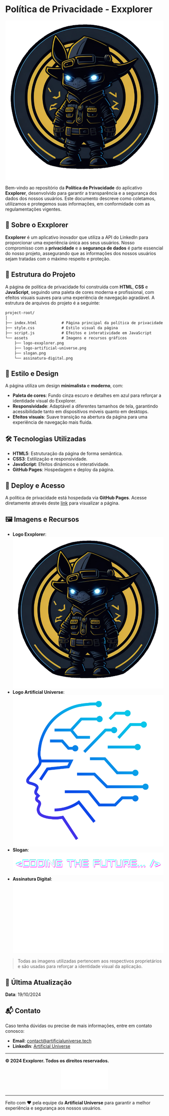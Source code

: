 # Política de Privacidade - Exxplorer

![Logo Exxplorer](assets/logo-exxplorer.png)

Bem-vindo ao repositório da **Política de Privacidade** do aplicativo **Exxplorer**, desenvolvido para garantir a transparência e a segurança dos dados dos nossos usuários. Este documento descreve como coletamos, utilizamos e protegemos suas informações, em conformidade com as regulamentações vigentes.

## 📝 Sobre o Exxplorer

**Exxplorer** é um aplicativo inovador que utiliza a API do LinkedIn para proporcionar uma experiência única aos seus usuários. Nosso compromisso com a **privacidade** e a **segurança de dados** é parte essencial do nosso projeto, assegurando que as informações dos nossos usuários sejam tratadas com o máximo respeito e proteção.

## 📂 Estrutura do Projeto

A página de política de privacidade foi construída com **HTML**, **CSS** e **JavaScript**, seguindo uma paleta de cores moderna e profissional, com efeitos visuais suaves para uma experiência de navegação agradável. A estrutura de arquivos do projeto é a seguinte:

```plaintext
project-root/
│
├── index.html           # Página principal da política de privacidade
├── style.css            # Estilo visual da página
├── script.js            # Efeitos e interatividade em JavaScript
└── assets               # Imagens e recursos gráficos
    ├── logo-exxplorer.png
    ├── logo-artificial-universe.png
    ├── slogan.png
    └── assinatura-digital.png
```

## 🎨 Estilo e Design

A página utiliza um design **minimalista** e **moderno**, com:
- **Paleta de cores**: Fundo cinza escuro e detalhes em azul para reforçar a identidade visual do Exxplorer.
- **Responsividade**: Adaptável a diferentes tamanhos de tela, garantindo acessibilidade tanto em dispositivos móveis quanto em desktops.
- **Efeitos visuais**: Suave transição na abertura da página para uma experiência de navegação mais fluida.

## 🛠️ Tecnologias Utilizadas

- **HTML5**: Estruturação da página de forma semântica.
- **CSS3**: Estilização e responsividade.
- **JavaScript**: Efeitos dinâmicos e interatividade.
- **GitHub Pages**: Hospedagem e deploy da página.

## 🚀 Deploy e Acesso

A política de privacidade está hospedada via **GitHub Pages**. Acesse diretamente através deste [link](https://your-github-pages-link.com) para visualizar a página.

## 🖼️ Imagens e Recursos

- **Logo Exxplorer**: ![Logo Exxplorer](assets/logo-exxplorer.png)
- **Logo Artificial Universe**: ![Logo Artificial Universe](assets/logo-artificial-universe.png)
- **Slogan**: ![Slogan](assets/slogan.png)
- **Assinatura Digital**: ![Assinatura Digital](assets/assinatura-digital.png)

> Todas as imagens utilizadas pertencem aos respectivos proprietários e são usadas para reforçar a identidade visual da aplicação.

## 📆 Última Atualização

**Data**: 19/10/2024

## 📬 Contato

Caso tenha dúvidas ou precise de mais informações, entre em contato conosco:
- **Email**: [contact@artificialuniverse.tech](mailto:contact@artificialuniverse.tech)
- **LinkedIn**: [Artificial Universe](https://www.linkedin.com/company/artificial-universe)

---

**© 2024 Exxplorer. Todos os direitos reservados.**

<div align="center">
    <img src="assets/assinatura-digital.png" alt="Assinatura Digital" width="150">
</div>

---

Feito com ❤️ pela equipe da **Artificial Universe** para garantir a melhor experiência e segurança aos nossos usuários.
